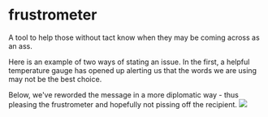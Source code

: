 frustrometer
============

A tool to help those without tact know when they may be coming across as an ass.

Here is an example of two ways of stating an issue.  In the first, a helpful temperature gauge has opened
up alerting us that the words we are using may not be the best choice.

Below, we've reworded the message in a more diplomatic way - thus pleasing the frustrometer and hopefully not
pissing off the recipient.
<img src=http://i.imgur.com/QEEdo40.png>
